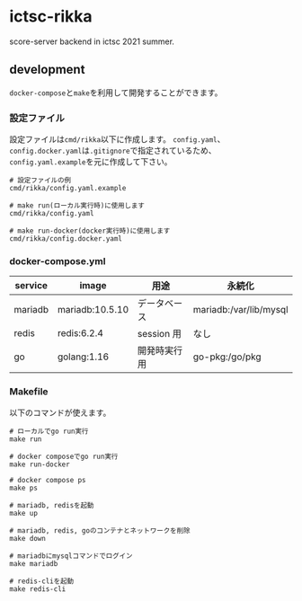 # ictsc-rikka

score-server backend in ictsc 2021 summer.

## development

`docker-compose`と`make`を利用して開発することができます。

### 設定ファイル

設定ファイルは`cmd/rikka`以下に作成します。
`config.yaml`、`config.docker.yaml`は`.gitignore`で指定されているため、`config.yaml.example`を元に作成して下さい。

```
# 設定ファイルの例
cmd/rikka/config.yaml.example

# make run(ローカル実行時)に使用します
cmd/rikka/config.yaml

# make run-docker(docker実行時)に使用します
cmd/rikka/config.docker.yaml
```

### docker-compose.yml

| service | image           | 用途         | 永続化                 |
| ------- | --------------- | ------------ | ---------------------- |
| mariadb | mariadb:10.5.10 | データベース | mariadb:/var/lib/mysql |
| redis   | redis:6.2.4     | session 用   | なし                   |
| go      | golang:1.16     | 開発時実行用 | go-pkg:/go/pkg         |

### Makefile

以下のコマンドが使えます。

```
# ローカルでgo run実行
make run

# docker composeでgo run実行
make run-docker

# docker compose ps
make ps

# mariadb, redisを起動
make up

# mariadb, redis, goのコンテナとネットワークを削除
make down

# mariadbにmysqlコマンドでログイン
make mariadb

# redis-cliを起動
make redis-cli

```
